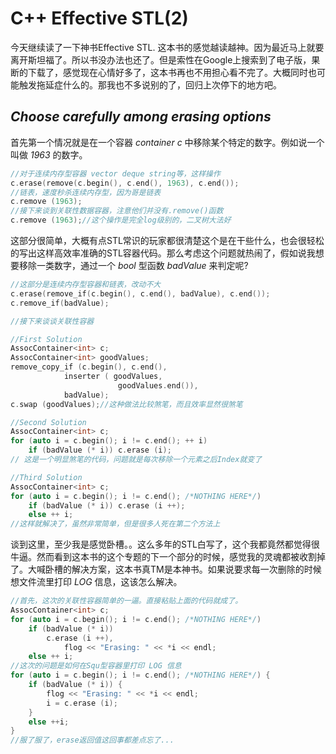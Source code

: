 # C++ Effective STL(2)

今天继续读了一下神书Effective STL. 这本书的感觉越读越神。因为最近马上就要离开斯坦福了。所以书没办法也还了。但是索性在Google上搜索到了电子版，果断的下载了，感觉现在心情好多了，这本书再也不用担心看不完了。大概同时也可能触发拖延症什么的。那我也不多说别的了，回归上次停下的地方吧。

<!-- more -->

##  *Choose carefully among erasing options*
首先第一个情况就是在一个容器 *container <int> c* 中移除某个特定的数字。例如说一个叫做 *1963* 的数字。

```C++
//对于连续内存型容器 vector deque string等，这样操作
c.erase(remove(c.begin(), c.end(), 1963), c.end());
//链表，速度秒杀连续内存型，因为哥是链表
c.remove (1963);
//接下来谈到关联性数据容器，注意他们并没有.remove()函数
c.remove (1963);//这个操作是完全log级别的，二叉树大法好
```
这部分很简单，大概有点STL常识的玩家都很清楚这个是在干些什么，也会很轻松的写出这样高效率准确的STL容器代码。那么考虑这个问题就热闹了，假如说我想要移除一类数字，通过一个 *bool* 型函数 *badValue* 来判定呢? 

```C++
//这部分是连续内存型容器和链表，改动不大
c.erase(remove_if(c.begin(), c.end(), badValue), c.end());
c.remove_if(badValue);

//接下来谈谈关联性容器

//First Solution
AssocContainer<int> c;
AssocContainer<int> goodValues; 
remove_copy_if (c.begin(), c.end(), 
			inserter ( goodValues, 
						goodValues.end()), 
			badValue);
c.swap (goodValues);//这种做法比较煞笔，而且效率显然很煞笔

//Second Solution
AssocContainer<int> c;
for (auto i = c.begin(); i != c.end(); ++ i)
	if (badValue (* i)) c.erase (i);
// 这是一个明显煞笔的代码，问题就是每次移除一个元素之后Index就变了

//Third Solution
AssocContainer<int> c;
for (auto i = c.begin(); i != c.end(); /*NOTHING HERE*/)
	if (badValue (* i)) c.erase (i ++);
	else ++ i;
//这样就解决了，虽然非常简单，但是很多人死在第二个方法上
```
谈到这里，至少我是感觉卧槽。。这么多年的STL白写了，这个我都竟然都觉得很牛逼。然而看到这本书的这个专题的下一个部分的时候，感觉我的灵魂都被收割掉了。大喊卧槽的解决方案，这本书真TM是本神书。如果说要求每一次删除的时候想文件流里打印 *LOG* 信息，这该怎么解决。
```C++
//首先，这次的关联性容器简单的一逼。直接粘贴上面的代码就成了。
AssocContainer<int> c;
for (auto i = c.begin(); i != c.end(); /*NOTHING HERE*/)
	if (badValue (* i))
		c.erase (i ++), 
			flog << "Erasing: " << *i << endl;
	else ++ i;
//这次的问题是如何在Squ型容器里打印 LOG 信息
for (auto i = c.begin(); i != c.end(); /*NOTHING HERE*/) {
	if (badValue (* i)) {
		flog << "Erasing: " << *i << endl;
		i = c.erase (i);
	}
	else ++i;
}
//服了服了，erase返回值这回事都差点忘了...

```
